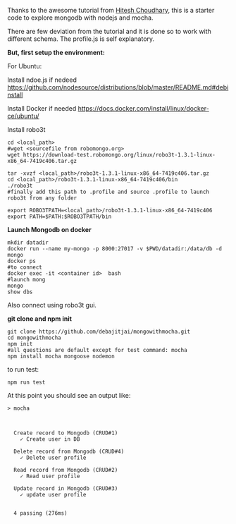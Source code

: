 Thanks to the awesome tutorial from [Hitesh Choudhary](https://www.youtube.com/playlist?list=PLRAV69dS1uWTaoxyeBbKpAEF90i4ijUQZ), this is a starter code to explore mongodb with nodejs and mocha.

There are few deviation from the tutorial and it is done so to work with different schema. The profile.js is self explanatory.

**But, first setup the environment:**

For Ubuntu:

Install ndoe.js if nedeed
https://github.com/nodesource/distributions/blob/master/README.md#debinstall

Install Docker if needed
https://docs.docker.com/install/linux/docker-ce/ubuntu/

Install robo3t
```
cd <local_path>
#wget <sourcefile from robomongo.org>
wget https://download-test.robomongo.org/linux/robo3t-1.3.1-linux-x86_64-7419c406.tar.gz

tar -xvzf <local_path>/robo3t-1.3.1-linux-x86_64-7419c406.tar.gz
cd <local_path>/robo3t-1.3.1-linux-x86_64-7419c406/bin
./robo3t
#finally add this path to .profile and source .profile to launch robo3t from any folder  

export ROBO3TPATH=<local_path>/robo3t-1.3.1-linux-x86_64-7419c406
export PATH=$PATH:$ROBO3TPATH/bin
```

**Launch Mongodb on docker**
```
mkdir datadir
docker run --name my-mongo -p 8000:27017 -v $PWD/datadir:/data/db -d mongo
docker ps
#to connect 
docker exec -it <container id>  bash
#launch mong
mongo
show dbs
```
Also connect using robo3t gui.

**git clone and npm init**
```
git clone https://github.com/debajitjai/mongowithmocha.git
cd mongowithmocha
npm init
#all questions are default except for test command: mocha
npm install mocha mongoose nodemon
```

to run test:
```
npm run test
```
At this point you should see an output like:
```
> mocha



  Create record to Mongodb (CRUD#1)
    ✓ Create user in DB

  Delete record from Mongodb (CRUD#4)
    ✓ Delete user profile

  Read record from Mongodb (CRUD#2)
    ✓ Read user profile

  Update record in Mongodb (CRUD#3)
    ✓ update user profile


  4 passing (276ms)

```
